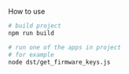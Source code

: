 How to use

```bash
# build project
npm run build

# run one of the apps in project
# for example
node dst/get_firmware_keys.js
```